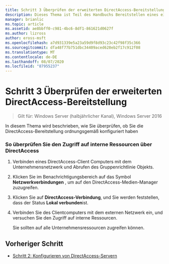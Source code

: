 ```yaml
---
title: Schritt 3 Überprüfen der erweiterten DirectAccess-Bereitstellung
description: Dieses Thema ist Teil des Handbuchs Bereitstellen eines einzelnen DirectAccess-Servers mit erweiterten Einstellungen für Windows Server 2016.
manager: brianlic
ms.topic: article
ms.assetid: ae8bbff0-c981-4bc6-8df1-861621d0627f
ms.author: lizross
author: eross-msft
ms.openlocfilehash: a7d931339e5a23a59d9f8d93c23c42f98f35c366
ms.sourcegitcommit: dfa48f77b751dbc34409aced628eb2f17c912f08
ms.translationtype: MT
ms.contentlocale: de-DE
ms.lasthandoff: 08/07/2020
ms.locfileid: "87955237"
---
```

# <a name="step-3-verify-the-advanced-directaccess-deployment"></a>Schritt 3 Überprüfen der erweiterten DirectAccess-Bereitstellung

>Gilt für: Windows Server (halbjährlicher Kanal), Windows Server 2016

In diesem Thema wird beschrieben, wie Sie überprüfen, ob Sie die DirectAccess-Bereitstellung ordnungsgemäß konfiguriert haben

### <a name="to-verify-access-to-internal-resources-through-directaccess"></a>So überprüfen Sie den Zugriff auf interne Ressourcen über DirectAccess

1.  Verbinden eines DirectAccess-Client Computers mit dem Unternehmensnetzwerk und Abrufen des Gruppenrichtlinie Objekts.

2.  Klicken Sie im Benachrichtigungsbereich auf das Symbol **Netzwerkverbindungen** , um auf den DirectAccess-Medien-Manager zuzugreifen.

3.  Klicken Sie auf **DirectAccess-Verbindung**, und Sie werden feststellen, dass der Status **Lokal verbunden**ist.

4.  Verbinden Sie des Clientcomputers mit dem externen Netzwerk ein, und versuchen Sie den Zugriff auf interne Ressourcen.

    Sie sollten auf alle Unternehmensressourcen zugreifen können.

## <a name="previous-step"></a><a name="BKMK_Links"></a>Vorheriger Schritt

-   [Schritt 2: Konfigurieren von DirectAccess-Servern](Step-2-Configuring-DirectAccess-Servers.md)



